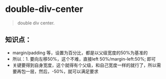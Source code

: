 # double-div-center
> double div center.


## 知识点：
+ margin/padding 等，设置为百分比，都是以父级宽度的50%为基准的
+ 所以：1. 要向左移50%，这个不难，直接left 50%/margin-left:50%; 即可
+ 关键要得到自身宽度，这个就得有个父级，和自己宽度一样的就行了，所以需要再包一层，然后，-50%，就可以满足要求